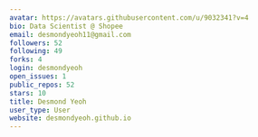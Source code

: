 ```yaml
---
avatar: https://avatars.githubusercontent.com/u/9032341?v=4
bio: Data Scientist @ Shopee
email: desmondyeoh11@gmail.com
followers: 52
following: 49
forks: 4
login: desmondyeoh
open_issues: 1
public_repos: 52
stars: 10
title: Desmond Yeoh
user_type: User
website: desmondyeoh.github.io
---
```

